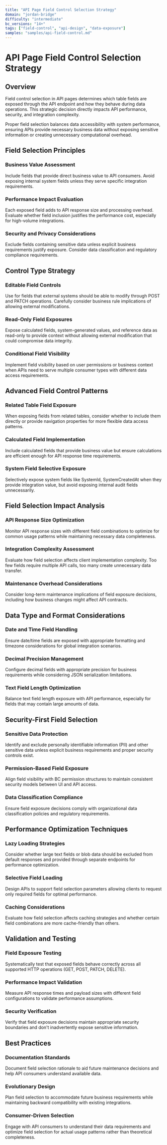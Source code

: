 ```yaml
---
title: "API Page Field Control Selection Strategy"
domain: "jordan-bridge"
difficulty: "intermediate"
bc_versions: "14+"
tags: ["field-control", "api-design", "data-exposure"]
samples: "samples/api-field-control.md"
---
```

# API Page Field Control Selection Strategy

## Overview

Field control selection in API pages determines which table fields are exposed through the API endpoint and how they behave during data operations. This strategic decision directly impacts API performance, security, and integration complexity.

Proper field selection balances data accessibility with system performance, ensuring APIs provide necessary business data without exposing sensitive information or creating unnecessary computational overhead.

## Field Selection Principles

### Business Value Assessment
Include fields that provide direct business value to API consumers. Avoid exposing internal system fields unless they serve specific integration requirements.

### Performance Impact Evaluation
Each exposed field adds to API response size and processing overhead. Evaluate whether field inclusion justifies the performance cost, especially for high-volume integrations.

### Security and Privacy Considerations
Exclude fields containing sensitive data unless explicit business requirements justify exposure. Consider data classification and regulatory compliance requirements.

## Control Type Strategy

### Editable Field Controls
Use for fields that external systems should be able to modify through POST and PATCH operations. Carefully consider business rule implications of allowing external modifications.

### Read-Only Field Exposures
Expose calculated fields, system-generated values, and reference data as read-only to provide context without allowing external modification that could compromise data integrity.

### Conditional Field Visibility
Implement field visibility based on user permissions or business context when APIs need to serve multiple consumer types with different data access requirements.

## Advanced Field Control Patterns

### Related Table Field Exposure
When exposing fields from related tables, consider whether to include them directly or provide navigation properties for more flexible data access patterns.

### Calculated Field Implementation
Include calculated fields that provide business value but ensure calculations are efficient enough for API response time requirements.

### System Field Selective Exposure
Selectively expose system fields like SystemId, SystemCreatedAt when they provide integration value, but avoid exposing internal audit fields unnecessarily.

## Field Selection Impact Analysis

### API Response Size Optimization
Monitor API response sizes with different field combinations to optimize for common usage patterns while maintaining necessary data completeness.

### Integration Complexity Assessment
Evaluate how field selection affects client implementation complexity. Too few fields require multiple API calls, too many create unnecessary data transfer.

### Maintenance Overhead Considerations
Consider long-term maintenance implications of field exposure decisions, including how business changes might affect API contracts.

## Data Type and Format Considerations

### Date and Time Field Handling
Ensure date/time fields are exposed with appropriate formatting and timezone considerations for global integration scenarios.

### Decimal Precision Management
Configure decimal fields with appropriate precision for business requirements while considering JSON serialization limitations.

### Text Field Length Optimization
Balance text field length exposure with API performance, especially for fields that may contain large amounts of data.

## Security-First Field Selection

### Sensitive Data Protection
Identify and exclude personally identifiable information (PII) and other sensitive data unless explicit business requirements and proper security controls exist.

### Permission-Based Field Exposure
Align field visibility with BC permission structures to maintain consistent security models between UI and API access.

### Data Classification Compliance
Ensure field exposure decisions comply with organizational data classification policies and regulatory requirements.

## Performance Optimization Techniques

### Lazy Loading Strategies
Consider whether large text fields or blob data should be excluded from default responses and provided through separate endpoints for performance optimization.

### Selective Field Loading
Design APIs to support field selection parameters allowing clients to request only required fields for optimal performance.

### Caching Considerations
Evaluate how field selection affects caching strategies and whether certain field combinations are more cache-friendly than others.

## Validation and Testing

### Field Exposure Testing
Systematically test that exposed fields behave correctly across all supported HTTP operations (GET, POST, PATCH, DELETE).

### Performance Impact Validation
Measure API response times and payload sizes with different field configurations to validate performance assumptions.

### Security Verification
Verify that field exposure decisions maintain appropriate security boundaries and don't inadvertently expose sensitive information.

## Best Practices

### Documentation Standards
Document field selection rationale to aid future maintenance decisions and help API consumers understand available data.

### Evolutionary Design
Plan field selection to accommodate future business requirements while maintaining backward compatibility with existing integrations.

### Consumer-Driven Selection
Engage with API consumers to understand their data requirements and optimize field selection for actual usage patterns rather than theoretical completeness.